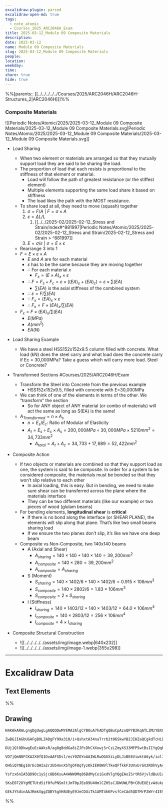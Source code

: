 ```yaml
---
excalidraw-plugin: parsed
excalidraw-open-md: true
tags:
  - note_atomic
  - Courses_2025_ARC2046H_Exam
title: 2025-03-12_Module 09 Composite Materials
description: 
date: 2025-03-12
name: Module 09 Composite Materials
slug: 2025-03-12_Module 09 Composite Materials
people: 
location: 
weekday: 
time: 
share: true
hide: true
---
```

%%[parents:: [[../../../../../Courses/2025/ARC2046H/ARC2046H-Structures_2|ARC2046H]]]%%
### Composite Materials

![[Periodic Notes/Atomic/2025/2025-03-12_Module 09 Composite Materials/2025-03-12_Module 09 Composite Materials.svg|Periodic Notes/Atomic/2025/2025-03-12_Module 09 Composite Materials/2025-03-12_Module 09 Composite Materials.svg]]

- Load Sharing
	- When two element or materials are arranged so that they mutually support load they are said to be sharing the load.
	- The proportion of load that each resists is proportional to the stiffness of that element or material.
		- Load will follow the path of greatest resistance (or the stiffest element)
		- Multiple elements supporting the same load share it based on stiffness
		- The load likes the path with the MOST resistance.
	- To share load at all, they need to move (squash) together
		1. $\sigma=F/A$ | $F=\sigma \times A$
		2. $\varepsilon=\Delta L/L$
			1. [[../../2025-02/2025-02-12_Stress and Strain/index#^881997|Periodic Notes/Atomic/2025/2025-02/2025-02-12_Stress and Strain/2025-02-12_Stress and Strain > ^881997]]
		3. $E=\sigma / \varepsilon$ | $\sigma=E \times \varepsilon$
	- Rearrange 3 into 1
	- $F=E \times \varepsilon \times A$
		- $E$ and $A$ are for each material
		- $\varepsilon$ has to be the same because they are moving together
		- $\therefore$ For each material $x$
			- $F_x=(E \times A)_x \times \varepsilon$
		- $\therefore$ $F=F_s + F_c=\varepsilon \times ((EA)_s + (EA)_c)=\varepsilon \times \sum(EA)$
			- $\sum(EA)$ is the axial stiffness of the combined system
		- $\therefore$ $\varepsilon=F/\sum(EA)$
		- $\because$ $F_x=(EA)_x \times \varepsilon$
		- $\therefore$ $F_x=F \times (EA)_x / \sum(EA)$
	- $F_x=F \times (EA)_x / \sum(EA)$
		- $E(MPa)$
		- $A(mm^2)$
		- $EA(N)$

- Load Sharing Example
	- We have a steel HSS152x152x9.5 column filled with concrete. What load (kN) does the steel carry and what load does the concrete carry if Ec = 30,000MPa? Take a guess which will carry more load. Steel or Concrete?

- Transformed Sections #Courses/2025/ARC2046H/Exam 
	- Transform the Steel into Concrete from the previous example
		- HSS152x152x9.5, filled with concrete with E=30,000MPa
	- We can think of one of the elements in terms of the other. We “transform” the section
		- So for ANY object of ANY material (or combo of materials) will act the same as long as S(EA) is the same!
	- $A_{Transformed}=n \times A_s$
		- $n=E_s/E_c$: Ratio of Modular of Elasticity
		- $A_t=E_s \div E_c \times A_s=200,000 MPa \div 30,000 MPa \times 5210 mm^2=34,733 mm^2$
			- $A_{total}=A_t + A_c=34,733+17,689=52,422 mm^2$

- Composite Action
	- If two objects or materials are combined so that they support load as one, the system is said to be composite.  In order for a system to be considered composite, the materials must be bonded so that they won’t slip relative to each other
		- In axial loading, this is easy. But in bending, we need to make sure shear can be transferred across the plane where the materials interface
		- They can be two different materials (like our example) or two pieces of wood (glulam beams)
	- For bending elements, **longitudinal shear** is **critical**
		- If there is no bond along the interface (or SHEAR PLANE), the elements will slip along that plane. That’s like two small beams sharing load
		- If we ensure the two planes don’t slip, it’s like we have one deep beam
	- Composite vs Non-Composite, two 140x140 beams
		- A (Axial and Shear)
			- $A_{sharing} = 140 \times 140 + 140 \times 140 = 39,200mm^2$
			- $A_{composite} = 140 \times 280 = 39,200mm^2$
			- $A_{composite} = A_{sharing}$
		- S (Moment)
			- $S_{sharing} = 140 \times 1402/6 + 140 \times 1402/6 = 0.915 \times 106mm^3$
			- $S_{composite} = 140 \times 2802/6 = 1.83 \times 106mm^3$
			- $S_{composite} = 2 \times S_{sharing}$
		- I (Stiffness)
			- $I_{sharing} = 140 \times 1403/12 + 140 \times 1403/12 = 64.0 \times 106mm^4$
			- $I_{composite} = 140 \times 2803/12 = 256 \times 106mm^4$
			- $I_{composite} = 4 \times I_{sharing}$

- Composite Structural Construction
	- ![[../../../../../assets/img/image.webp|640x232]]
	- ![[../../../../../assets/img/image-1.webp|355x298]]


---

# Excalidraw Data

## Text Elements
%%
## Drawing
```compressed-json
N4KAkARALgngDgUwgLgAQQQDwMYEMA2AlgCYBOuA7hADTgQBuCpAzoQPYB2KqATLZMzYBXUtiRoIACyhQ4zZAHoFAc0JRJQgEYA6bGwC2CgF7N6hbEcK4OCtptbErHALRY8RMpWdx8Q1TdIEfARcZgRmBShcZQUebQA2bQAOGjoghH0EDihmbgBtcDBQMBKIEm4IAHlneIBFSoBHAGsGgGEAVQaAKwARdopNAGZamDYYVJLIWEQK3FJSNip+Usxu

ZwBGJIAGbUGAFgBOLZ4DgFY99a310/i+QshxtA34naTrrb2t06SkwYB2JIHZaQCgkdTcHiDQYJA57H6nHinQZHW6nYFSBCEZTSbgHRJ/eJ7HhJHik+I3RHo6zKYLcLbo5hQBZNBCtNj4NikCoAYnWCD5fImpU0uGwTWUCyEHGIbI5XIkTOszDgcyyUCFkAAZoR8PgAMqwWkSQQeDUQRnMhAAdTBkghDKZbBZBpgRvQJvK6Ml2I44VyaHp9wgbBV2

DUj1Ql0DkwgEuEcAAksR/ag8gBddGa8iZJPcDhCXXowjSrCzLZmyXS33MFP5wtBsIIYgQqF7eLrSHrdGMFjsLhoE7dpisTgAOU4Ym4f2Rg1Jg3WQKDhGYPXSUCb3CZQgQ6M0wmlAFFgplsrWC/h0UI4MRcOvm2h1tO24N4Qdrnt0UQOE08+fP2wxQ3NBNQIMJ0TgNhixyfJ7jAApJhKaMEK2WCM1g+CEMhaF4lheFEWRLZUWBEo8W0AkiRJMkKVO

VD7jQmN8FCKA2X0fQ1DvAAFSDsl/esY0ZOYoAAIWLRwOGUXiLyDLJiBE6ViwktA6yk/iolIKAAEF5kWSQQnvVBlPRGStIWChdNwfSIDmUyzSCPcKCA1AQPwMJCgAX2WYpSnKCQDySABpehSEGABxAAtJIABUwogzUtmwABNVp6AS/yzWmcR0ECbAonE2l0VWJ4eC+bQjlhc59lOP4tnnO4YwjZxZwOGF2z+NseGuEkavRUFiHBNBBiubQeD2ac/n

OH5iQ7NEg10rEcQHIa2r2Ub4nnX5TgOF8qTyzKkIER0WVlTkeQFfkkF3UVxUrGV2ROhVyA4ZVVR4zMdX1Q1MvNdlPQbQ7rVte0/stF03W+00vWEH0/TpdEQ1FcNuCjdE4yvJMU3TTNswQXMlL/JcS0K9BcHWCt92Iaszz40pG309ZrjxS5ARmmMexHfteCSIdezHCdMuKl5TmOGquyXFc10crcdyDPcpWII8MjVKmVNKK8bzvJGnzWn4kj2QY1s/

Ysfzx6nIA5QD9Oc1ySjc8B6KsuA4ANW9Mq86BdMyCoiGxdVlgYQgEAoISrtR6VjvldBuU1aOY6FCBsBEQJsgTdd9ANS1w9O87BT9hP5jVFOMmDsVQ9uuUKkVJ6VST33CnjxOC9TgAxd7Qa+j1m1zhvk9T9OnQBvq7QHLv857jI++dT6Kg7uO85rwv9AAJShyRKdhuu58bjJKlDRGHy2JD69HqAF6bzgoCb3A2PwCMuY37uT+b8+9UIIx+cPzex/0

SKsE072OYgMETUtdSif0fuPNSmltJmT0pJEe89U4HmlCZHSsCJDWUWLPB+C8UEUEivAdukg5hwDjswbACxdQAA1uCEiSNoQi1V1jxBeNcIidcyEUPwAlGhj5kja0GjcQkhE6qQCMGwAw3AvKQHoAQbcSN3LwK3kvcma9jRENICQv2EoSAvzfhCQ+2jiAGgQCQtALNICGIALJsGIAgJBuBNDBEtqBaWpRDGZzQFIiAQl2SWVIMoEUAAKDqfxqC8Ef

GEkJYSdinAAJRmkXggZQBY5gVH8UEyE9JeCDUiTk1AMT4kKPvsfCeCAd5QD7MrP2WYr4IESSWUgClJHSQ4A4pxm5SDbnRNgIgpjUBS3RK0z2aABlBmEFAL8mUpZFNKHYLoCAcrMD1K0uA1jbH2McY5K2rjICigqYwSK4j8DNJjBlae6Qcp9jNAnRkBh8EzBNirM2AEWTOJcjss2TENKXIOUcyS7lwAeToNqYIKZgC2zckAA=
```
%%